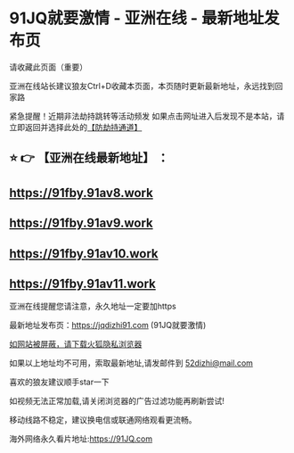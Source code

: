# 91JQ就要激情 -  亚洲在线 - 最新地址发布页

请收藏此页面（重要）

亚洲在线站长建议狼友Ctrl+D收藏本页面，本页随时更新最新地址，永远找到回家路

紧急提醒！近期非法劫持跳转等活动频发
如果点击网址进入后发现不是本站，请立即返回并选择此处的[【防劫持通道】](https://107.149.236.5:7017/)

## :star: :point_right: 【亚洲在线最新地址】 ：
## https://91fby.91av8.work
## https://91fby.91av9.work
## https://91fby.91av10.work
## https://91fby.91av11.work


亚洲在线提醒您请注意，永久地址一定要加https

最新地址发布页：https://jqdizhi91.com (91JQ就要激情)

[如网站被屏蔽，请下载火狐隐私浏览器](https://www.firefox.com.cn)

如果以上地址均不可用，索取最新地址,请发邮件到 <52dizhi@mail.com>

喜欢的狼友建议顺手star一下

如视频无法正常加载,请关闭浏览器的广告过滤功能再刷新尝试!

移动线路不稳定，建议换电信或联通网络观看更流畅。

海外网络永久看片地址:https://91JQ.com
